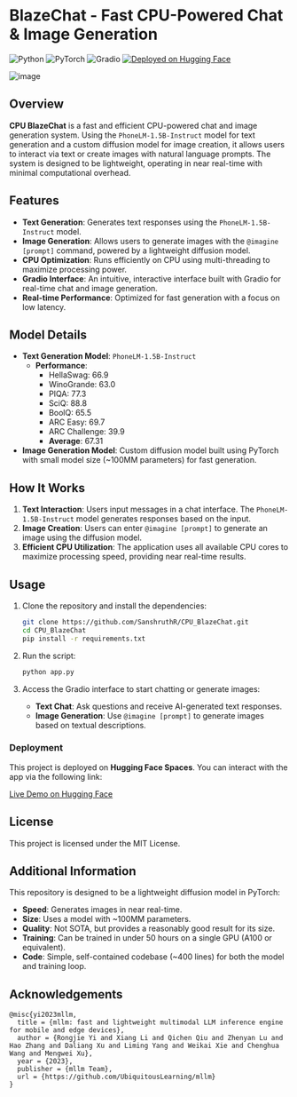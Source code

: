 # BlazeChat - Fast CPU-Powered Chat & Image Generation

![Python](https://img.shields.io/badge/Python-3.8%2B-3776AB?style=for-the-badge&logo=python&logoColor=white)
![PyTorch](https://img.shields.io/badge/PyTorch-v1.12-EE4C2C?style=for-the-badge&logo=pytorch&logoColor=white)
![Gradio](https://img.shields.io/badge/Gradio-3.1.4-blueviolet?style=for-the-badge&logo=gradio&logoColor=white)
[![Deployed on Hugging Face](https://img.shields.io/badge/Deployed%20on-Hugging%20Face-yellow?style=for-the-badge&logo=huggingface&logoColor=white)](https://huggingface.co/spaces/Sanshruth/CPU_BlazeChat)

![image](https://github.com/user-attachments/assets/9f76c7f0-e46b-4f1f-a170-a53e4fe5a76d)


## Overview

**CPU BlazeChat** is a fast and efficient CPU-powered chat and image generation system. Using the `PhoneLM-1.5B-Instruct` model for text generation and a custom diffusion model for image creation, it allows users to interact via text or create images with natural language prompts. The system is designed to be lightweight, operating in near real-time with minimal computational overhead.

## Features

- **Text Generation**: Generates text responses using the `PhoneLM-1.5B-Instruct` model.
- **Image Generation**: Allows users to generate images with the `@imagine [prompt]` command, powered by a lightweight diffusion model.
- **CPU Optimization**: Runs efficiently on CPU using multi-threading to maximize processing power.
- **Gradio Interface**: An intuitive, interactive interface built with Gradio for real-time chat and image generation.
- **Real-time Performance**: Optimized for fast generation with a focus on low latency.

## Model Details

- **Text Generation Model**: `PhoneLM-1.5B-Instruct`  
  - **Performance**: 
    - HellaSwag: 66.9
    - WinoGrande: 63.0
    - PIQA: 77.3
    - SciQ: 88.8
    - BoolQ: 65.5
    - ARC Easy: 69.7
    - ARC Challenge: 39.9
    - **Average**: 67.31
- **Image Generation Model**: Custom diffusion model built using PyTorch with small model size (~100MM parameters) for fast generation.

## How It Works

1. **Text Interaction**: Users input messages in a chat interface. The `PhoneLM-1.5B-Instruct` model generates responses based on the input.
2. **Image Creation**: Users can enter `@imagine [prompt]` to generate an image using the diffusion model.
3. **Efficient CPU Utilization**: The application uses all available CPU cores to maximize processing speed, providing near real-time results.

## Usage

1. Clone the repository and install the dependencies:
    ```bash
    git clone https://github.com/SanshruthR/CPU_BlazeChat.git
    cd CPU_BlazeChat
    pip install -r requirements.txt
    ```

2. Run the script:
    ```bash
    python app.py
    ```

3. Access the Gradio interface to start chatting or generate images:
    - **Text Chat**: Ask questions and receive AI-generated text responses.
    - **Image Generation**: Use `@imagine [prompt]` to generate images based on textual descriptions.

### Deployment

This project is deployed on **Hugging Face Spaces**. You can interact with the app via the following link:

[Live Demo on Hugging Face](https://huggingface.co/spaces/Sanshruth/CPU_BlazeChat)

## License

This project is licensed under the MIT License.

## Additional Information

This repository is designed to be a lightweight diffusion model in PyTorch:
- **Speed**: Generates images in near real-time.
- **Size**: Uses a model with ~100MM parameters.
- **Quality**: Not SOTA, but provides a reasonably good result for its size.
- **Training**: Can be trained in under 50 hours on a single GPU (A100 or equivalent).
- **Code**: Simple, self-contained codebase (~400 lines) for both the model and training loop.
## Acknowledgements
```
@misc{yi2023mllm,
  title = {mllm: fast and lightweight multimodal LLM inference engine for mobile and edge devices},
  author = {Rongjie Yi and Xiang Li and Qichen Qiu and Zhenyan Lu and Hao Zhang and Daliang Xu and Liming Yang and Weikai Xie and Chenghua Wang and Mengwei Xu},
  year = {2023},
  publisher = {mllm Team},
  url = {https://github.com/UbiquitousLearning/mllm}
}
```





